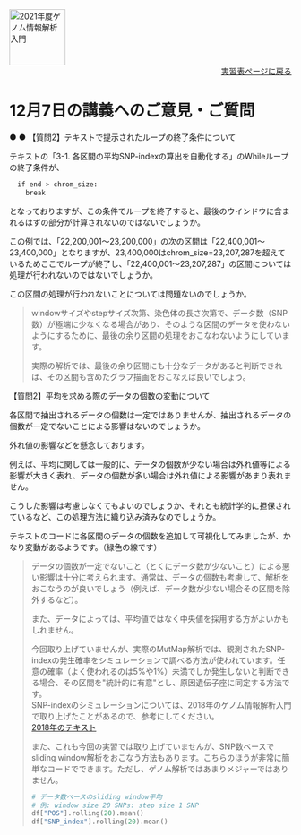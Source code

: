 <img src="https://lh3.googleusercontent.com/pw/AM-JKLVhTn_UySwMdfMwXvoq8l3VN7IkrY9cwtH2YJVMxAlMznUBWC9IpFtgPRIyfAXru4oykkYD-1WjWi0Ao5XgkB9JICvzDBcfn0L_5X2_KOOppsURK5DfSifCC-s7Vx5oQrBUn_BNWn_hfAPdhlVbKQGE=w1097-h235-no?authuser=0" alt="2021年度ゲノム情報解析入門" height="100px" align="middle">

<div align="right"><a href="https://github.com/CropEvol/lecture#section2">実習表ページに戻る</a></div>

# 12月7日の講義へのご意見・ご質問

● 
● 【質問2】テキストで提示されたループの終了条件について

テキストの「3-1. 各区間の平均SNP-indexの算出を自動化する」のWhileループの終了条件が、

```python
  if end > chrom_size:
    break
```

となっておりますが、この条件でループを終了すると、最後のウインドウに含まれるはずの部分が計算されないのではないでしょうか。

この例では、「22,200,001～23,200,000」の次の区間は「22,400,001～23,400,000」となりますが、23,400,000はchrom_size=23,207,287を超えているためここでループが終了し、「22,400,001～23,207,287」の区間については処理が行われないのではないでしょうか。

この区間の処理が行われないことについては問題ないのでしょうか。

> windowサイズやstepサイズ次第、染色体の長さ次第で、データ数（SNP数）が極端に少なくなる場合があり、そのような区間のデータを使わないようにするために、最後の余り区間の処理をおこなわないようにしています。
> 
> 実際の解析では、最後の余り区間にも十分なデータがあると判断できれば、その区間も含めたグラフ描画をおこなえば良いでしょう。


【質問2】平均を求める際のデータの個数の変動について

各区間で抽出されるデータの個数は一定ではありませんが、抽出されるデータの個数が一定でないことによる影響はないのでしょうか。

外れ値の影響などを懸念しております。

例えば、平均に関しては一般的に、データの個数が少ない場合は外れ値等による影響が大きく表れ、データの個数が多い場合は外れ値による影響があまり表れません。

こうした影響は考慮しなくてもよいのでしょうか、それとも統計学的に担保されているなど、この処理方法に織り込み済みなのでしょうか。

テキストのコードに各区間のデータの個数を追加して可視化してみましたが、かなり変動があるようです。（緑色の線です）

> データの個数が一定でないこと（とくにデータ数が少ないこと）による悪い影響は十分に考えられます。通常は、データの個数も考慮して、解析をおこなうのが良いでしょう（例えば、データ数が少ない場合その区間を除外するなど）。  
> 
> また、データによっては、平均値ではなく中央値を採用する方がよいかもしれません。
> 
> 今回取り上げていませんが、実際のMutMap解析では、観測されたSNP-indexの発生確率をシミュレーションで調べる方法が使われています。任意の確率（よく使われるのは5%や1%）未満でしか発生しないと判断できる場合、その区間を"統計的に有意"とし、原因遺伝子座に同定する方法です。  
> SNP-indexのシミュレーションについては、2018年のゲノム情報解析入門で取り上げたことがあるので、参考にしてください。  
> [2018年のテキスト](https://github.com/CropEvol/lecture/tree/2018)
> 
> また、これも今回の実習では取り上げていませんが、SNP数ベースでsliding window解析をおこなう方法もあります。こちらのほうが非常に簡単なコードでできます。ただし、ゲノム解析ではあまりメジャーではありません。
>
> ```python
> # データ数ベースのsliding window平均
> # 例: window size 20 SNPs: step size 1 SNP
> df["POS"].rolling(20).mean()
> df["SNP_index"].rolling(20).mean()
> ```

